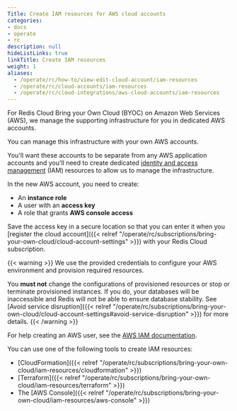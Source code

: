 ```yaml
---
Title: Create IAM resources for AWS cloud accounts
categories:
- docs
- operate
- rc
description: null
hideListLinks: true
linkTitle: Create IAM resources
weight: 1
aliases:
  - /operate/rc/how-to/view-edit-cloud-account/iam-resources
  - /operate/rc/cloud-accounts/iam-resources
  - /operate/rc/cloud-integrations/aws-cloud-accounts/iam-resources
---
```

For Redis Cloud Bring your Own Cloud (BYOC) on Amazon Web Services (AWS), we manage the supporting infrastructure for you in dedicated AWS accounts.

You can manage this infrastructure with your own AWS accounts.  

You'll want these accounts to be separate from any AWS application accounts 
and you'll need to create dedicated [identity and access management](https://docs.aws.amazon.com/IAM/latest/UserGuide/introduction.html) (IAM) resources to allow us to manage the infrastructure.

In the new AWS account, you need to create:

- An **instance role**
- A user with an **access key**
- A role that grants **AWS console access**

Save the access key in a secure location so that you can enter it when you [register the cloud account]({{< relref "/operate/rc/subscriptions/bring-your-own-cloud/cloud-account-settings" >}}) with your Redis Cloud subscription.

{{< warning >}}
We use the provided credentials to configure your AWS environment and provision required resources.

You **must not** change the configurations of provisioned resources or stop or terminate provisioned instances. If you do, your databases will be inaccessible and Redis will not be able to ensure database stability. See [Avoid service disruption]({{< relref "/operate/rc/subscriptions/bring-your-own-cloud/cloud-account-settings#avoid-service-disruption" >}}) for more details.
{{< /warning >}}

For help creating an AWS user, see the [AWS IAM documentation](https://docs.aws.amazon.com/IAM/latest/UserGuide/id_credentials_access-keys.html).

You can use one of the following tools to create IAM resources:

- [CloudFormation]({{< relref "/operate/rc/subscriptions/bring-your-own-cloud/iam-resources/cloudformation" >}})
- [Terraform]({{< relref "/operate/rc/subscriptions/bring-your-own-cloud/iam-resources/terraform" >}})
- The [AWS Console]({{< relref "/operate/rc/subscriptions/bring-your-own-cloud/iam-resources/aws-console" >}})
